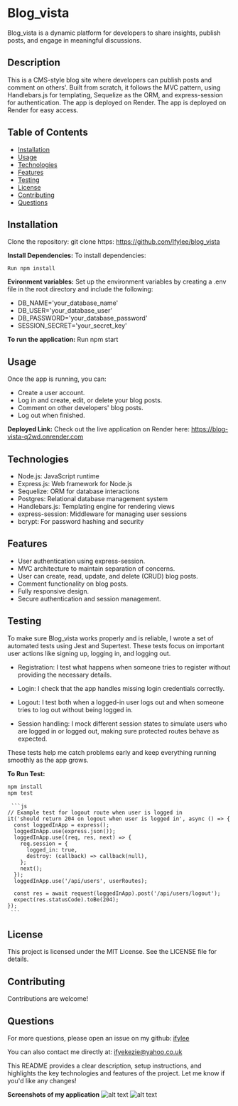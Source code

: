 # Blog_vista
Blog_vista is a dynamic platform for developers to share insights, publish posts, and engage in meaningful discussions.

## Description
This is a CMS-style blog site where developers can publish posts and comment on others'. Built from scratch, it follows the MVC pattern, using Handlebars.js for templating, Sequelize as the ORM, and express-session for authentication. The app is deployed on Render. The app is deployed on Render for easy access.

## Table of Contents
- [Installation](#installation)
- [Usage](#usage)
- [Technologies](#)
- [Features](#)
- [Testing](#testing)
- [License](#license)
- [Contributing](#contributing)
- [Questions](#questions)



## Installation
Clone the repository: git clone https: https://github.com/Ifylee/blog_vista

**Install Dependencies:**
To install dependencies:

```
Run npm install

```
**Evironment variables:**
Set up the environment variables by creating a .env file in the root directory and include the following:
- DB_NAME='your_database_name'
- DB_USER='your_database_user'
- DB_PASSWORD='your_database_password'
- SESSION_SECRET='your_secret_key'

**To run the application:**
Run npm start

## Usage
Once the app is running, you can:

- Create a user account.
- Log in and create, edit, or delete your blog posts.
- Comment on other developers' blog posts.
- Log out when finished.

**Deployed Link:**
Check out the live application on Render here:
https://blog-vista-q2wd.onrender.com

## Technologies
- Node.js: JavaScript runtime
- Express.js: Web framework for Node.js
- Sequelize: ORM for database interactions
- Postgres: Relational database management system
- Handlebars.js: Templating engine for rendering views
- express-session: Middleware for managing user sessions
- bcrypt: For password hashing and security

## Features
- User authentication using express-session.
- MVC architecture to maintain separation of concerns.
- User can create, read, update, and delete (CRUD) blog posts.
- Comment functionality on blog posts.
- Fully responsive design.
- Secure authentication and session management.

## Testing
To make sure Blog_vista works properly and is reliable, I wrote a set of automated tests using Jest and Supertest. These tests focus on important user actions like signing up, logging in, and logging out.

- Registration: I test what happens when someone     tries to register without providing the necessary details.

- Login: I check that the app handles missing login credentials correctly.

- Logout: I test both when a logged-in user logs out and when someone tries to log out without being logged in.

- Session handling: I mock different session states to simulate users who are logged in or logged out, making sure protected routes behave as expected.

These tests help me catch problems early and keep everything running smoothly as the app grows.

**To Run Test:**
```
npm install
npm test
```
<pre> <code>```js
// Example test for logout route when user is logged in
it('should return 204 on logout when user is logged in', async () => {
  const loggedInApp = express();
  loggedInApp.use(express.json());
  loggedInApp.use((req, res, next) => {
    req.session = {
      logged_in: true,
      destroy: (callback) => callback(null),
    };
    next();
  });
  loggedInApp.use('/api/users', userRoutes);

  const res = await request(loggedInApp).post('/api/users/logout');
  expect(res.statusCode).toBe(204);
});
 ```</code> </pre>

## License
This project is licensed under the MIT License. See the LICENSE file for details.

## Contributing
Contributions are welcome!

## Questions

  For more questions, please open an issue on my github: [ifylee](https://github.com/Ifylee/blog_vista)

  You can also contact me directly at: [ifyekezie@yahoo.co.uk](mailto:ifyekezie@yahoo.co.uk)

This README provides a clear description, setup instructions, and highlights the key technologies and features of the project. Let me know if you'd like any changes!

**Screenshots of my application**
![alt text](image-2.png)
![alt text](image.png)



